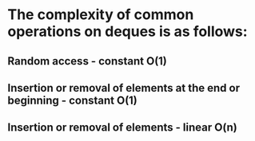 # The complexity of common operations on deques is as follows:

## Random access - constant O(1)
## Insertion or removal of elements at the end or beginning - constant O(1)
## Insertion or removal of elements - linear O(n)



